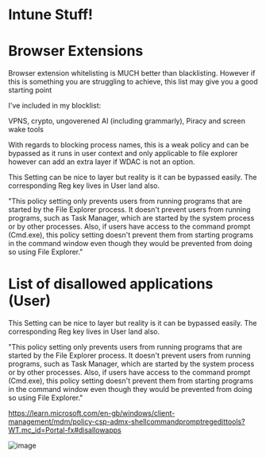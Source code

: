 # Intune Stuff!  

# Browser Extensions 
Browser extension whitelisting is MUCH better than blacklisting. However if this is something you are struggling to achieve, this list may give you a good starting point  

I've included in my blocklist:  

VPNS, crypto, ungoverened AI (including grammarly), Piracy and screen wake tools   


With regards to blocking process names, this is a weak policy and can be bypassed as it runs in user context and only applicable to file explorer however can add an extra layer if WDAC is not an option.



This Setting can be nice to layer but reality is it can be bypassed easily. The corresponding Reg key lives in User land also.    

"This policy setting only prevents users from running programs that are started by the File Explorer process. It doesn't prevent users from running programs, such as Task Manager, which are started by the system process or by other processes. Also, if users have access to the command prompt (Cmd.exe), this policy setting doesn't prevent them from starting programs in the command window even though they would be prevented from doing so using File Explorer."  


# List of disallowed applications (User)

This Setting can be nice to layer but reality is it can be bypassed easily. The corresponding Reg key lives in User land also.    

"This policy setting only prevents users from running programs that are started by the File Explorer process. It doesn't prevent users from running programs, such as Task Manager, which are started by the system process or by other processes. Also, if users have access to the command prompt (Cmd.exe), this policy setting doesn't prevent them from starting programs in the command window even though they would be prevented from doing so using File Explorer."  

https://learn.microsoft.com/en-gb/windows/client-management/mdm/policy-csp-admx-shellcommandpromptregedittools?WT.mc_id=Portal-fx#disallowapps


![image](https://github.com/user-attachments/assets/13c0059d-af09-430a-818a-8862d3664895)

```


```

